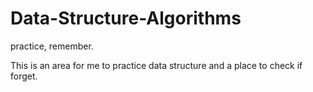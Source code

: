 # Data-Structure-Algorithms
practice, remember.

This is an area for me to practice data structure and a place to check if forget.
